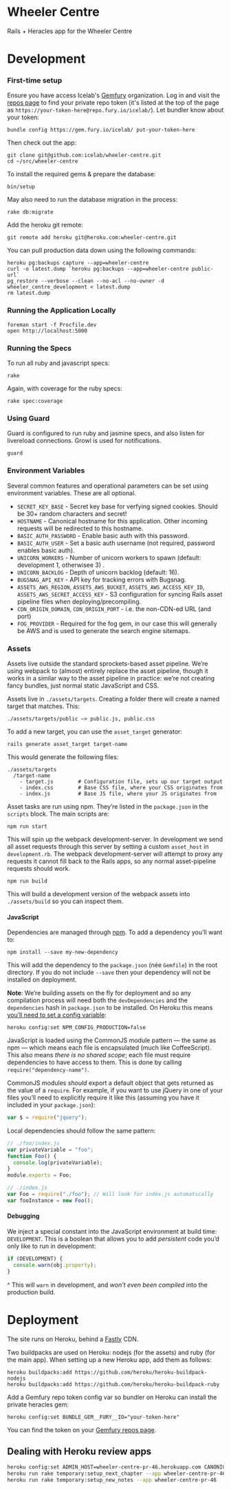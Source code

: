 # Wheeler Centre

Rails + Heracles app for the Wheeler Centre

# Development

### First-time setup

Ensure you have access Icelab's [Gemfury](http://fury.io) organization. Log in and visit the [repos page](https://manage.fury.io/dashboard/icelab#/repos) to find your private repo token (it's listed at the top of the page as `https://your-token-here@repo.fury.io/icelab/`). Let bundler know about your token:

```
bundle config https://gem.fury.io/icelab/ put-your-token-here
```

Then check out the app:

```
git clone git@github.com:icelab/wheeler-centre.git
cd ~/src/wheeler-centre
```

To install the required gems & prepare the database:

```
bin/setup
```

May also need to run the database migration in the process:

```
rake db:migrate
```

Add the heroku git remote:

```
git remote add heroku git@heroku.com:wheeler-centre.git
```

You can pull production data down using the following commands:

```
heroku pg:backups capture --app=wheeler-centre
curl -o latest.dump `heroku pg:backups --app=wheeler-centre public-url`
pg_restore --verbose --clean --no-acl --no-owner -d wheeler_centre_development < latest.dump
rm latest.dump
```

### Running the Application Locally

```
foreman start -f Procfile.dev
open http://localhost:5000
```

### Running the Specs

To run all ruby and javascript specs:

```
rake
```

Again, with coverage for the ruby specs:

```
rake spec:coverage
```

### Using Guard

Guard is configured to run ruby and jasmine specs, and also listen for
livereload connections. Growl is used for notifications.

```
guard
```

### Environment Variables

Several common features and operational parameters can be set using
environment variables. These are all optional.

* `SECRET_KEY_BASE` - Secret key base for verfying signed cookies. Should be
  30+ random characters and secret!
* `HOSTNAME` - Canonical hostname for this application. Other incoming
  requests will be redirected to this hostname.
* `BASIC_AUTH_PASSWORD` - Enable basic auth with this password.
* `BASIC_AUTH_USER` - Set a basic auth username (not required, password
  enables basic auth).
* `UNICORN_WORKERS` - Number of unicorn workers to spawn (default: development
  1, otherwisee 3) .
* `UNICORN_BACKLOG` - Depth of unicorn backlog (default: 16).
* `BUGSNAG_API_KEY` - API key for tracking errors with Bugsnag.
* `ASSETS_AWS_REGION`, `ASSETS_AWS_BUCKET`, `ASSETS_AWS_ACCESS_KEY_ID`,
  `ASSETS_AWS_SECRET_ACCESS_KEY` - S3 configuration for syncing Rails asset
  pipeline files when deploying/precompiling.
* `CDN_ORIGIN_DOMAIN`, `CDN_ORIGIN_PORT` - i.e. the non-CDN-ed URL (and port)
* `FOG_PROVIDER` - Required for the fog gem, in our case this will generally be AWS and is used to generate the search engine sitemaps.

### Assets

Assets live outside the standard sprockets-based asset pipeline. We’re using webpack to (almost) entirely replace the asset pipeline, though it works in a similar way to the asset pipeline in practice: we’re not creating fancy bundles, just normal static JavaScript and CSS.

Assets live in `./assets/targets`. Creating a folder there will create a named target that matches. This:

```
./assets/targets/public —> public.js, public.css
```

To add a new target, you can use the `asset_target` generator:

```
rails generate asset_target target-name
```

This would generate the following files:

```
./assets/targets
  /target-name
    - target.js        # Configuration file, sets up our target output
    - index.css        # Base CSS file, where your CSS originates from
    - index.js         # Base JS file, where your JS originates from
```

Asset tasks are run using npm. They’re listed in the `package.json` in the `scripts` block. The main scripts are:

```
npm run start
```

This will spin up the webpack development-server. In development we send all asset requests through this server by setting a custom `asset_host` in `development.rb`. The webpack development-server will attempt to proxy any requests it cannot fill back to the Rails apps, so any normal asset-pipeline requests should work.

```
npm run build
```

This will build a development version of the webpack assets into `./assets/build` so you can inspect them.

#### JavaScript

Dependencies are managed through [npm](http://npmjs.com). To add a dependency you’ll want to:

```
npm install --save my-new-dependency
```

This will add the dependency to the `package.json` (née `Gemfile`) in the root directory. If you do not include `--save` then your dependency will not be installed on deployment.

**Note**: We’re building assets on the fly for deployment and so any compilation process will need both the `devDependencies` and the `dependencies` hash in `package.json` to be installed. On Heroku this means [you’ll need to set a config variable](https://github.com/heroku/heroku-buildpack-nodejs#enable-or-disable-devdependencies-installation):

```
heroku config:set NPM_CONFIG_PRODUCTION=false
```

JavaScript is loaded using the CommonJS module pattern — the same as npm — which means each file is encapsulated (much like CoffeeScript). This also means *there is no shared scope*; each file must require dependencies to have access to them. This is done by calling `require("dependency-name")`.

CommonJS modules _should_ export a default object that gets returned as the value of a `require`. For example, if you want to use jQuery in one of your files you’ll need to explicitly require it like this (assuming you have it included in your `package.json`):

```js
var $ = require("jquery");
```

Local dependencies should follow the same pattern:

```js
// ./foo/index.js
var privateVariable = "foo";
function Foo() {
  console.log(privateVariable);
}
module.exports = Foo;

// ./index.js
var Foo = require("./foo"); // Will look for index.js automatically
var fooInstance = new Foo();
```

#### Debugging

We inject a special constant into the JavaScript environment at build time: `DEVELOPMENT`. This is a boolean that allows you to add *persistent* code you’d only like to run in development:

```js
if (DEVELOPMENT) {
  console.warn(obj.property);
}
```

^ This will `warn` in development, and *won’t even been compiled* into the production build.

# Deployment

The site runs on Heroku, behind a [Fastly](https://www.fastly.com) CDN.

Two buildpacks are used on Heroku: nodejs (for the assets) and ruby (for the main app). When setting up a new Heroku app, add them as follows:

```
heroku buildpacks:add https://github.com/heroku/heroku-buildpack-nodejs
heroku buildpacks:add https://github.com/heroku/heroku-buildpack-ruby
```

Add a Gemfury repo token config var so bundler on Heroku can install the private heracles gem:

```
heroku config:set BUNDLE_GEM__FURY__IO="your-token-here"
```

You can find the token on your [Gemfury repos page](https://manage.fury.io/dashboard/icelab#/repos).

## Dealing with Heroku review apps
```sh
heroku config:set ADMIN_HOST=wheeler-centre-pr-46.herokuapp.com CANONICAL_DOMAIN=https://wheeler-centre-pr-46.herokuapp.com CANONICAL_HOSTNAME=wheeler-centre-pr-46.herokuapp.com --app wheeler-centre-pr-46
heroku run rake temporary:setup_next_chapter --app wheeler-centre-pr-46
heroku run rake temporary:setup_new_notes --app wheeler-centre-pr-46
```
